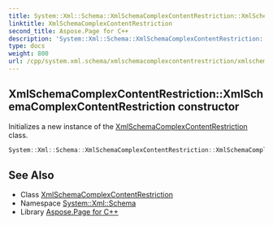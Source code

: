 ```yaml
---
title: System::Xml::Schema::XmlSchemaComplexContentRestriction::XmlSchemaComplexContentRestriction constructor
linktitle: XmlSchemaComplexContentRestriction
second_title: Aspose.Page for C++
description: 'System::Xml::Schema::XmlSchemaComplexContentRestriction::XmlSchemaComplexContentRestriction constructor. Initializes a new instance of the XmlSchemaComplexContentRestriction class in C++.'
type: docs
weight: 800
url: /cpp/system.xml.schema/xmlschemacomplexcontentrestriction/xmlschemacomplexcontentrestriction/
---
```

## XmlSchemaComplexContentRestriction::XmlSchemaComplexContentRestriction constructor


Initializes a new instance of the [XmlSchemaComplexContentRestriction](../) class.

```cpp
System::Xml::Schema::XmlSchemaComplexContentRestriction::XmlSchemaComplexContentRestriction()
```

## See Also

* Class [XmlSchemaComplexContentRestriction](../)
* Namespace [System::Xml::Schema](../../)
* Library [Aspose.Page for C++](../../../)
